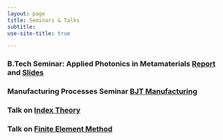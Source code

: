 ```yaml
---
layout: page
title: Seminars & Talks
subtitle: 
use-site-title: true

---
```


### B.Tech Seminar: Applied Photonics in Metamaterials [Report](research/applied_photonics_in_metamaterials.pdf) and [Slides](/applied_photonics_in_metamaterials.pptx)

### Manufacturing Processes Seminar [BJT Manufacturing](/bjt_manufacturing.pdf)

### Talk on [Index Theory](https://docs.google.com/presentation/d/e/2PACX-1vS9bgRcnedoBFPlIKGGn7Vn-VtkNfd1HfeDI4B3rZNtzoVMwqg_RK--rt9ikXZjoFbAGC4cewGlUFRY/pub?start=false&loop=false&delayms=60000) 
### Talk on [Finite Element Method](https://docs.google.com/presentation/d/1T3dr4a9Gov1vqSaI1jWNJJToVnrJDS4lBagVCL0WrUM/edit?usp=sharing) 
